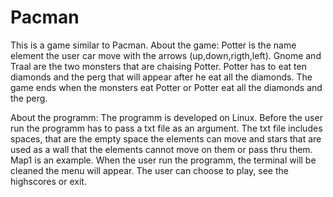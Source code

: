 # Pacman
This is a game similar to Pacman.
About the game:
  Potter is the name element the user car move with the arrows (up,down,rigth,left). 
  Gnome and Traal are the two monsters that are chaising Potter. 
  Potter has to eat ten diamonds and the perg that will appear after he eat all the diamonds.
  The game ends when the monsters eat Potter or Potter eat all the diamonds and the perg.
  
About the programm:
  The programm is developed on Linux. Before the user run the programm has to pass a txt file as an argument. The txt file includes spaces, that are the empty space the elements can move and stars that are used as a wall that the elements cannot move on them or pass thru them. Map1 is an example.
  When the user run the programm, the terminal will be cleaned the menu will appear. The user can choose to play, see the highscores or exit.
